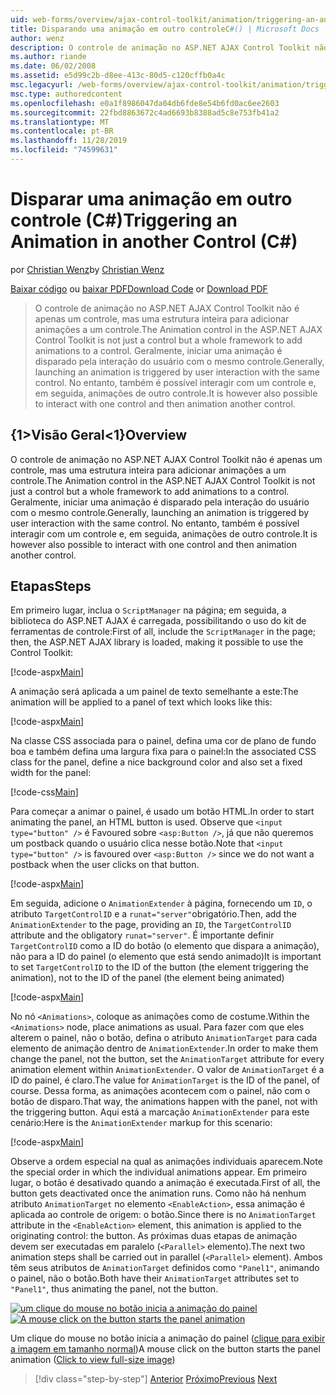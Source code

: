 ```yaml
---
uid: web-forms/overview/ajax-control-toolkit/animation/triggering-an-animation-in-another-control-cs
title: Disparando uma animação em outro controleC#() | Microsoft Docs
author: wenz
description: O controle de animação no ASP.NET AJAX Control Toolkit não é apenas um controle, mas uma estrutura inteira para adicionar animações a um controle. Geralmente, iniciando um...
ms.author: riande
ms.date: 06/02/2008
ms.assetid: e5d99c2b-d8ee-413c-80d5-c120cffb0a4c
msc.legacyurl: /web-forms/overview/ajax-control-toolkit/animation/triggering-an-animation-in-another-control-cs
msc.type: authoredcontent
ms.openlocfilehash: e0a1f8986047da04db6fde8e54b6fd0ac6ee2603
ms.sourcegitcommit: 22fbd8863672c4ad6693b8388ad5c8e753fb41a2
ms.translationtype: MT
ms.contentlocale: pt-BR
ms.lasthandoff: 11/28/2019
ms.locfileid: "74599631"
---
```

# <a name="triggering-an-animation-in-another-control-c"></a><span data-ttu-id="7b377-104">Disparar uma animação em outro controle (C#)</span><span class="sxs-lookup"><span data-stu-id="7b377-104">Triggering an Animation in another Control (C#)</span></span>

<span data-ttu-id="7b377-105">por [Christian Wenz](https://github.com/wenz)</span><span class="sxs-lookup"><span data-stu-id="7b377-105">by [Christian Wenz](https://github.com/wenz)</span></span>

<span data-ttu-id="7b377-106">[Baixar código](https://download.microsoft.com/download/f/9/a/f9a26acd-8df4-4484-8a18-199e4598f411/Animation8.cs.zip) ou [baixar PDF](https://download.microsoft.com/download/6/7/1/6718d452-ff89-4d3f-a90e-c74ec2d636a3/animation8CS.pdf)</span><span class="sxs-lookup"><span data-stu-id="7b377-106">[Download Code](https://download.microsoft.com/download/f/9/a/f9a26acd-8df4-4484-8a18-199e4598f411/Animation8.cs.zip) or [Download PDF](https://download.microsoft.com/download/6/7/1/6718d452-ff89-4d3f-a90e-c74ec2d636a3/animation8CS.pdf)</span></span>

> <span data-ttu-id="7b377-107">O controle de animação no ASP.NET AJAX Control Toolkit não é apenas um controle, mas uma estrutura inteira para adicionar animações a um controle.</span><span class="sxs-lookup"><span data-stu-id="7b377-107">The Animation control in the ASP.NET AJAX Control Toolkit is not just a control but a whole framework to add animations to a control.</span></span> <span data-ttu-id="7b377-108">Geralmente, iniciar uma animação é disparado pela interação do usuário com o mesmo controle.</span><span class="sxs-lookup"><span data-stu-id="7b377-108">Generally, launching an animation is triggered by user interaction with the same control.</span></span> <span data-ttu-id="7b377-109">No entanto, também é possível interagir com um controle e, em seguida, animações de outro controle.</span><span class="sxs-lookup"><span data-stu-id="7b377-109">It is however also possible to interact with one control and then animation another control.</span></span>

## <a name="overview"></a><span data-ttu-id="7b377-110">{1&gt;Visão Geral&lt;1}</span><span class="sxs-lookup"><span data-stu-id="7b377-110">Overview</span></span>

<span data-ttu-id="7b377-111">O controle de animação no ASP.NET AJAX Control Toolkit não é apenas um controle, mas uma estrutura inteira para adicionar animações a um controle.</span><span class="sxs-lookup"><span data-stu-id="7b377-111">The Animation control in the ASP.NET AJAX Control Toolkit is not just a control but a whole framework to add animations to a control.</span></span> <span data-ttu-id="7b377-112">Geralmente, iniciar uma animação é disparado pela interação do usuário com o mesmo controle.</span><span class="sxs-lookup"><span data-stu-id="7b377-112">Generally, launching an animation is triggered by user interaction with the same control.</span></span> <span data-ttu-id="7b377-113">No entanto, também é possível interagir com um controle e, em seguida, animações de outro controle.</span><span class="sxs-lookup"><span data-stu-id="7b377-113">It is however also possible to interact with one control and then animation another control.</span></span>

## <a name="steps"></a><span data-ttu-id="7b377-114">Etapas</span><span class="sxs-lookup"><span data-stu-id="7b377-114">Steps</span></span>

<span data-ttu-id="7b377-115">Em primeiro lugar, inclua o `ScriptManager` na página; em seguida, a biblioteca do ASP.NET AJAX é carregada, possibilitando o uso do kit de ferramentas de controle:</span><span class="sxs-lookup"><span data-stu-id="7b377-115">First of all, include the `ScriptManager` in the page; then, the ASP.NET AJAX library is loaded, making it possible to use the Control Toolkit:</span></span>

[!code-aspx[Main](triggering-an-animation-in-another-control-cs/samples/sample1.aspx)]

<span data-ttu-id="7b377-116">A animação será aplicada a um painel de texto semelhante a este:</span><span class="sxs-lookup"><span data-stu-id="7b377-116">The animation will be applied to a panel of text which looks like this:</span></span>

[!code-aspx[Main](triggering-an-animation-in-another-control-cs/samples/sample2.aspx)]

<span data-ttu-id="7b377-117">Na classe CSS associada para o painel, defina uma cor de plano de fundo boa e também defina uma largura fixa para o painel:</span><span class="sxs-lookup"><span data-stu-id="7b377-117">In the associated CSS class for the panel, define a nice background color and also set a fixed width for the panel:</span></span>

[!code-css[Main](triggering-an-animation-in-another-control-cs/samples/sample3.css)]

<span data-ttu-id="7b377-118">Para começar a animar o painel, é usado um botão HTML.</span><span class="sxs-lookup"><span data-stu-id="7b377-118">In order to start animating the panel, an HTML button is used.</span></span> <span data-ttu-id="7b377-119">Observe que `<input type="button" />` é Favoured sobre `<asp:Button />`, já que não queremos um postback quando o usuário clica nesse botão.</span><span class="sxs-lookup"><span data-stu-id="7b377-119">Note that `<input type="button" />` is favoured over `<asp:Button />` since we do not want a postback when the user clicks on that button.</span></span>

[!code-aspx[Main](triggering-an-animation-in-another-control-cs/samples/sample4.aspx)]

<span data-ttu-id="7b377-120">Em seguida, adicione o `AnimationExtender` à página, fornecendo um `ID`, o atributo `TargetControlID` e a `runat="server"`obrigatório.</span><span class="sxs-lookup"><span data-stu-id="7b377-120">Then, add the `AnimationExtender` to the page, providing an `ID`, the `TargetControlID` attribute and the obligatory `runat="server"`.</span></span> <span data-ttu-id="7b377-121">É importante definir `TargetControlID` como a ID do botão (o elemento que dispara a animação), não para a ID do painel (o elemento que está sendo animado)</span><span class="sxs-lookup"><span data-stu-id="7b377-121">It is important to set `TargetControlID` to the ID of the button (the element triggering the animation), not to the ID of the panel (the element being animated)</span></span>

[!code-aspx[Main](triggering-an-animation-in-another-control-cs/samples/sample5.aspx)]

<span data-ttu-id="7b377-122">No nó `<Animations>`, coloque as animações como de costume.</span><span class="sxs-lookup"><span data-stu-id="7b377-122">Within the `<Animations>` node, place animations as usual.</span></span> <span data-ttu-id="7b377-123">Para fazer com que eles alterem o painel, não o botão, defina o atributo `AnimationTarget` para cada elemento de animação dentro de `AnimationExtender`.</span><span class="sxs-lookup"><span data-stu-id="7b377-123">In order to make them change the panel, not the button, set the `AnimationTarget` attribute for every animation element within `AnimationExtender`.</span></span> <span data-ttu-id="7b377-124">O valor de `AnimationTarget` é a ID do painel, é claro.</span><span class="sxs-lookup"><span data-stu-id="7b377-124">The value for `AnimationTarget` is the ID of the panel, of course.</span></span> <span data-ttu-id="7b377-125">Dessa forma, as animações acontecem com o painel, não com o botão de disparo.</span><span class="sxs-lookup"><span data-stu-id="7b377-125">That way, the animations happen with the panel, not with the triggering button.</span></span> <span data-ttu-id="7b377-126">Aqui está a marcação `AnimationExtender` para este cenário:</span><span class="sxs-lookup"><span data-stu-id="7b377-126">Here is the `AnimationExtender` markup for this scenario:</span></span>

[!code-aspx[Main](triggering-an-animation-in-another-control-cs/samples/sample6.aspx)]

<span data-ttu-id="7b377-127">Observe a ordem especial na qual as animações individuais aparecem.</span><span class="sxs-lookup"><span data-stu-id="7b377-127">Note the special order in which the individual animations appear.</span></span> <span data-ttu-id="7b377-128">Em primeiro lugar, o botão é desativado quando a animação é executada.</span><span class="sxs-lookup"><span data-stu-id="7b377-128">First of all, the button gets deactivated once the animation runs.</span></span> <span data-ttu-id="7b377-129">Como não há nenhum atributo `AnimationTarget` no elemento `<EnableAction>`, essa animação é aplicada ao controle de origem: o botão.</span><span class="sxs-lookup"><span data-stu-id="7b377-129">Since there is no `AnimationTarget` attribute in the `<EnableAction>` element, this animation is applied to the originating control: the button.</span></span> <span data-ttu-id="7b377-130">As próximas duas etapas de animação devem ser executadas em paralelo (`<Parallel>` elemento).</span><span class="sxs-lookup"><span data-stu-id="7b377-130">The next two animation steps shall be carried out in parallel (`<Parallel>` element).</span></span> <span data-ttu-id="7b377-131">Ambos têm seus atributos de `AnimationTarget` definidos como `"Panel1"`, animando o painel, não o botão.</span><span class="sxs-lookup"><span data-stu-id="7b377-131">Both have their `AnimationTarget` attributes set to `"Panel1"`, thus animating the panel, not the button.</span></span>

<span data-ttu-id="7b377-132">[![um clique do mouse no botão inicia a animação do painel](triggering-an-animation-in-another-control-cs/_static/image2.png)](triggering-an-animation-in-another-control-cs/_static/image1.png)</span><span class="sxs-lookup"><span data-stu-id="7b377-132">[![A mouse click on the button starts the panel animation](triggering-an-animation-in-another-control-cs/_static/image2.png)](triggering-an-animation-in-another-control-cs/_static/image1.png)</span></span>

<span data-ttu-id="7b377-133">Um clique do mouse no botão inicia a animação do painel ([clique para exibir a imagem em tamanho normal](triggering-an-animation-in-another-control-cs/_static/image3.png))</span><span class="sxs-lookup"><span data-stu-id="7b377-133">A mouse click on the button starts the panel animation ([Click to view full-size image](triggering-an-animation-in-another-control-cs/_static/image3.png))</span></span>

> [!div class="step-by-step"]
> <span data-ttu-id="7b377-134">[Anterior](disabling-actions-during-animation-cs.md)
> [Próximo](modifying-animations-from-the-server-side-cs.md)</span><span class="sxs-lookup"><span data-stu-id="7b377-134">[Previous](disabling-actions-during-animation-cs.md)
[Next](modifying-animations-from-the-server-side-cs.md)</span></span>

